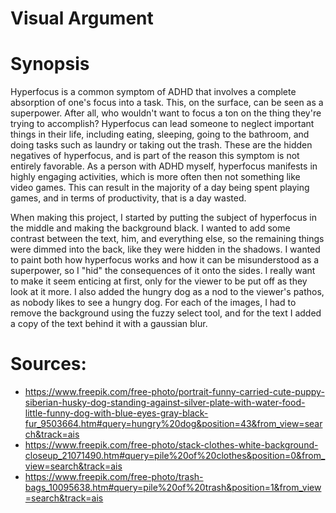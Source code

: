 # Visual Argument

# Synopsis
  Hyperfocus is a common symptom of ADHD that involves a complete absorption of one's focus into a task. This, on the surface, can be seen as a superpower. After all, who wouldn't want to focus a ton on the thing they're trying to accomplish? Hyperfocus can lead someone to neglect important things in their life, including eating, sleeping, going to the bathroom, and doing tasks such as laundry or taking out the trash. These are the hidden negatives of hyperfocus, and is part of the reason this symptom is not entirely favorable. As a person with ADHD myself, hyperfocus manifests in highly engaging activities, which is more often then not something like video games. This can result in the majority of a day being spent playing games, and in terms of productivity, that is a day wasted.
  
  When making this project, I started by putting the subject of hyperfocus in the middle and making the background black. I wanted to add some contrast between the text, him, and everything else, so the remaining things were dimmed into the back, like they were hidden in the shadows. I wanted to paint both how hyperfocus works and how it can be misunderstood as a superpower, so I "hid" the consequences of it onto the sides. I really want to make it seem enticing at first, only for the viewer to be put off as they look at it more. I also added the hungry dog as a nod to the viewer's pathos, as nobody likes to see a hungry dog. For each of the images, I had to remove the background using the fuzzy select tool, and for the text I added a copy of the text behind it with a gaussian blur.

# Sources:
- https://www.freepik.com/free-photo/portrait-funny-carried-cute-puppy-siberian-husky-dog-standing-against-silver-plate-with-water-food-little-funny-dog-with-blue-eyes-gray-black-fur_9503664.htm#query=hungry%20dog&position=43&from_view=search&track=ais
- https://www.freepik.com/free-photo/stack-clothes-white-background-closeup_21071490.htm#query=pile%20of%20clothes&position=0&from_view=search&track=ais
- https://www.freepik.com/free-photo/trash-bags_10095638.htm#query=pile%20of%20trash&position=1&from_view=search&track=ais
